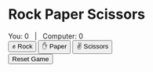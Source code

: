 <!DOCTYPE html>
<html lang="en">
<head>
<meta charset="UTF-8" />
<meta name="viewport" content="width=device-width, initial-scale=1" />
<title>Rock Paper Scissors Game</title>
<style>
  @import url('https://fonts.googleapis.com/css2?family=Poppins:wght@400;600&display=swap');

  body {
    background: linear-gradient(135deg, #667eea, #764ba2);
    font-family: 'Poppins', sans-serif;
    margin: 0;
    padding: 0;
    color: #fff;
    display: flex;
    flex-direction: column;
    min-height: 100vh;
    align-items: center;
    justify-content: center;
  }

  h1 {
    font-weight: 600;
    font-size: 3rem;
    margin-bottom: 0.25em;
    text-shadow: 2px 2px 8px rgba(0,0,0,0.3);
  }

  .scoreboard {
    font-size: 1.25rem;
    margin-bottom: 1.5rem;
    letter-spacing: 1px;
    text-shadow: 1px 1px 6px rgba(0,0,0,0.4);
  }

  .choices {
    display: flex;
    gap: 2rem;
    margin-bottom: 2rem;
  }

  button.choice-btn {
    background: #fff;
    border: none;
    border-radius: 50%;
    width: 100px;
    height: 100px;
    font-size: 2rem;
    font-weight: 600;
    color: #764ba2;
    cursor: pointer;
    box-shadow: 0 8px 15px rgba(0, 0, 0, 0.2);
    transition: all 0.3s ease;
    display: flex;
    align-items: center;
    justify-content: center;
  }

  button.choice-btn:hover {
    background: #764ba2;
    color: #fff;
    transform: scale(1.1);
    box-shadow: 0 12px 20px rgba(0, 0, 0, 0.3);
  }

  .result {
    font-size: 1.75rem;
    margin-bottom: 1.5rem;
    min-height: 2.5rem;
    font-weight: 600;
    letter-spacing: 0.5px;
    text-shadow: 2px 2px 10px rgba(0,0,0,0.3);
  }

  .reset-btn {
    background: transparent;
    border: 2px solid #fff;
    border-radius: 25px;
    color: #fff;
    padding: 0.6em 2em;
    font-size: 1rem;
    font-weight: 600;
    cursor: pointer;
    letter-spacing: 1px;
    transition: all 0.3s ease;
    box-shadow: 0 8px 15px rgba(0, 0, 0, 0.2);
  }
  .reset-btn:hover {
    background: #fff;
    color: #764ba2;
    box-shadow: 0 12px 20px rgba(0, 0, 0, 0.3);
  }

  .choices button span {
    display: block;
    font-size: 0.6rem;
    margin-top: 0.3rem;
    font-weight: 500;
    color: #764ba2;
  }
</style>
</head>
<body>
  <h1>Rock Paper Scissors</h1>
  <div class="scoreboard">
    You: <span id="user-score">0</span> &nbsp;&nbsp;|&nbsp;&nbsp; Computer: <span id="computer-score">0</span>
  </div>
  <div class="choices">
    <button class="choice-btn" data-choice="rock" title="Rock">
      ✊
      <span>Rock</span>
    </button>
    <button class="choice-btn" data-choice="paper" title="Paper">
      ✋
      <span>Paper</span>
    </button>
    <button class="choice-btn" data-choice="scissors" title="Scissors">
      ✌️
      <span>Scissors</span>
    </button>
  </div>
  <div class="result" id="result"></div>
  <button class="reset-btn" id="reset-btn">Reset Game</button>

<script>
  const userScoreSpan = document.getElementById('user-score');
  const computerScoreSpan = document.getElementById('computer-score');
  const resultDiv = document.getElementById('result');
  const resetBtn = document.getElementById('reset-btn');
  const choiceButtons = document.querySelectorAll('.choice-btn');

  let userScore = 0;
  let computerScore = 0;

  function computerPlay() {
    const choices = ['rock', 'paper', 'scissors'];
    const randomIndex = Math.floor(Math.random() * choices.length);
    return choices[randomIndex];
  }

  function determineWinner(userChoice, compChoice) {
    if (userChoice === compChoice) {
      return 'tie';
    }
    if (
      (userChoice === 'rock' && compChoice === 'scissors') ||
      (userChoice === 'paper' && compChoice === 'rock') ||
      (userChoice === 'scissors' && compChoice === 'paper')
    ) {
      return 'win';
    }
    return 'lose';
  }

  function capitalize(word) {
    return word.charAt(0).toUpperCase() + word.slice(1);
  }

  function playRound(userChoice) {
    const compChoice = computerPlay();
    const winner = determineWinner(userChoice, compChoice);

    let message = `You chose ${capitalize(userChoice)}, computer chose ${capitalize(compChoice)}. `;

    if (winner === 'win') {
      userScore++;
      userScoreSpan.textContent = userScore;
      message += 'You win this round! 🎉';
      resultDiv.style.color = '#00ff99';
    } else if (winner === 'lose') {
      computerScore++;
      computerScoreSpan.textContent = computerScore;
      message += 'You lose this round. 😞';
      resultDiv.style.color = '#ff4d4d';
    } else {
      message += "It's a tie. 🤝";
      resultDiv.style.color = '#ffd700';
    }

    resultDiv.textContent = message;
  }

  choiceButtons.forEach(button => {
    button.addEventListener('click', () => {
      playRound(button.dataset.choice);
    });
  });

  resetBtn.addEventListener('click', () => {
    userScore = 0;
    computerScore = 0;
    userScoreSpan.textContent = userScore;
    computerScoreSpan.textContent = computerScore;
    resultDiv.textContent = '';
  });
</script>

</body>
</html>

